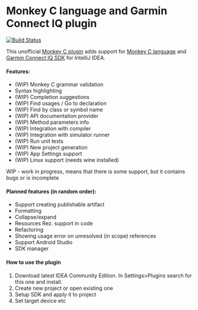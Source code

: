 # Monkey C language and Garmin Connect IQ plugin

[![Build Status](https://travis-ci.org/liias/monkey.svg?branch=master)](https://travis-ci.org/liias/monkey)

This unofficial [Monkey C plugin](https://plugins.jetbrains.com/plugin/8253) adds support for [Monkey C language](https://developer.garmin.com/connect-iq/programmers-guide/monkey-c/) and [Garmin Connect IQ SDK](https://developer.garmin.com/connect-iq/overview/) for IntelliJ IDEA.

#### Features:

* (WIP) Monkey C grammar validation
* Syntax highlighting
* (WIP) Completion suggestions
* (WIP) Find usages / Go to declaration
* (WIP) Find by class or symbol name
* (WIP) API documentation provider
* (WIP) Method parameters info
* (WIP) Integration with compiler
* (WIP) Integration with simulator runner
* (WIP) Run unit tests
* (WIP) New project generation
* (WIP) App Settings support
* (WIP) Linux support (needs wine installed)


WIP - work in progress, means that there is some support, but it contains 
bugs or is incomplete


#### Planned features (in random order):

* Support creating publishable artifact
* Formatting
* Collapse/expand
* Resources Rez. support in code
* Refactoring
* Showing usage error on unresolved (in scope) references
* Support Android Studio
* SDK manager


#### How to use the plugin

1. Download latest IDEA Community Edition. In Settings>Plugins search for this one and install.
2. Create new project or open existing one
3. Setup SDK and apply it to project
4. Set target device etc